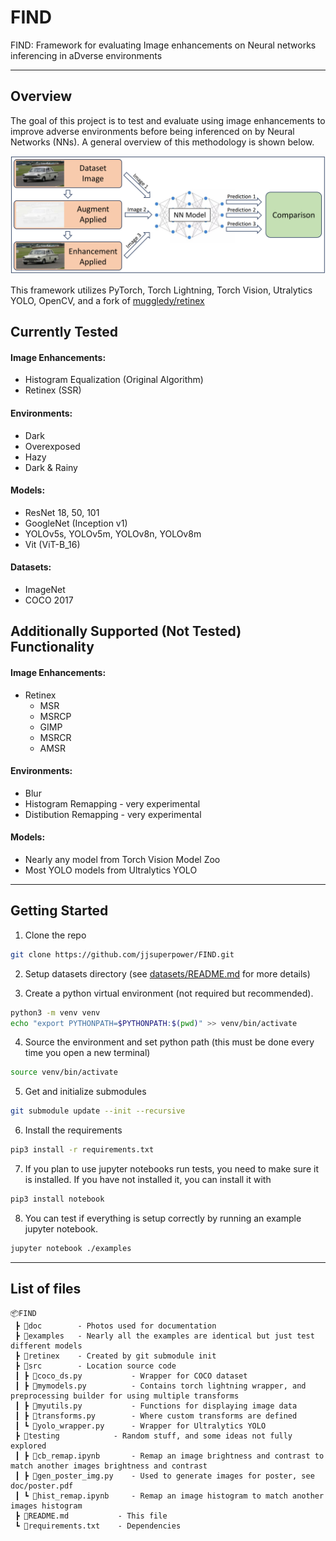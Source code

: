 # FIND
FIND: Framework for evaluating Image enhancements on Neural networks inferencing in aDverse environments

------

## Overview
The goal of this project is to test and evaluate using image enhancements to improve adverse environments before being inferenced on by Neural Networks (NNs). A general overview of this methodology is shown below.

![](doc/method_v2.PNG)

This framework utilizes PyTorch, Torch Lightning, Torch Vision, Utralytics YOLO, OpenCV, and a fork of [muggledy/retinex](https://github.com/muggledy/retinex)

## Currently Tested

#### Image Enhancements:
- Histogram Equalization (Original Algorithm)
- Retinex (SSR)

#### Environments:
- Dark
- Overexposed
- Hazy
- Dark & Rainy

#### Models:
- ResNet 18, 50, 101
- GoogleNet (Inception v1)
- YOLOv5s, YOLOv5m, YOLOv8n, YOLOv8m
- Vit (ViT-B_16)

#### Datasets:
- ImageNet
- COCO 2017

## Additionally Supported (Not Tested) Functionality

#### Image Enhancements:
- Retinex
    + MSR
    + MSRCP
    + GIMP
    + MSRCR
    + AMSR

#### Environments:
- Blur
- Histogram Remapping - very experimental
- Distibution Remapping - very experimental

#### Models:
- Nearly any model from Torch Vision Model Zoo
- Most YOLO models from Ultralytics YOLO

------

## Getting Started

1. Clone the repo
```bash
git clone https://github.com/jjsuperpower/FIND.git
```

2. Setup datasets directory (see [datasets/README.md](./datasets/README.md#-Setting-Up-Datasets) for more details)


3. Create a python virtual environment (not required but recommended).
```bash
python3 -m venv venv
echo "export PYTHONPATH=$PYTHONPATH:$(pwd)" >> venv/bin/activate
```

4. Source the environment and set python path (this must be done every time you open a new terminal)
```bash
source venv/bin/activate
```

5. Get and initialize submodules
```bash
git submodule update --init --recursive
```

6. Install the requirements
```bash
pip3 install -r requirements.txt
```

7. If you plan to use jupyter notebooks run tests, you need to make sure it is installed. If you have not installed it, you can install it with
```bash
pip3 install notebook
```

8. You can test if everything is setup correctly by running an example jupyter notebook.
```bash
jupyter notebook ./examples
```

----

## List of files
```
📦FIND
 ┣ 📂doc        - Photos used for documentation
 ┣ 📂examples   - Nearly all the examples are identical but just test different models
 ┣ 📂retinex    - Created by git submodule init
 ┣ 📂src        - Location source code
 ┃ ┣ 📜coco_ds.py           - Wrapper for COCO dataset
 ┃ ┣ 📜mymodels.py          - Contains torch lightning wrapper, and preprocessing builder for using multiple transforms
 ┃ ┣ 📜myutils.py           - Functions for displaying image data
 ┃ ┣ 📜transforms.py        - Where custom transforms are defined
 ┃ ┗ 📜yolo_wrapper.py      - Wrapper for Ultralytics YOLO
 ┣ 📂testing            - Random stuff, and some ideas not fully explored
 ┃ ┣ 📜cb_remap.ipynb       - Remap an image brightness and contrast to match another images brightness and contrast
 ┃ ┣ 📜gen_poster_img.py    - Used to generate images for poster, see doc/poster.pdf
 ┃ ┗ 📜hist_remap.ipynb     - Remap an image histogram to match another images histogram
 ┣ 📜README.md           - This file    
 ┗ 📜requirements.txt    - Dependencies
```

